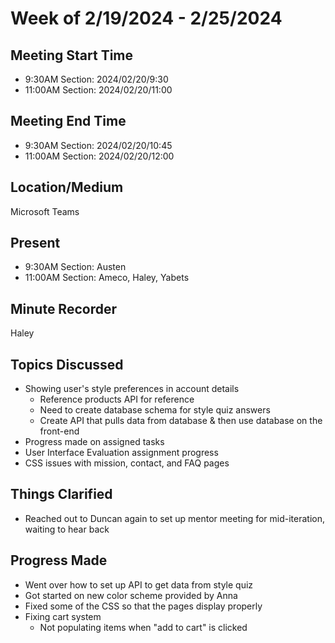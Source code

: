 # Week of 2/19/2024 - 2/25/2024

## Meeting Start Time
* 9:30AM Section: 2024/02/20/9:30
* 11:00AM Section: 2024/02/20/11:00

## Meeting End Time
* 9:30AM Section: 2024/02/20/10:45
* 11:00AM Section: 2024/02/20/12:00

## Location/Medium
Microsoft Teams

## Present
* 9:30AM Section: Austen
* 11:00AM Section: Ameco, Haley, Yabets

## Minute Recorder
Haley

## Topics Discussed
* Showing user's style preferences in account details
  * Reference products API for reference
  * Need to create database schema for style quiz answers
  * Create API that pulls data from database & then use database on the front-end
* Progress made on assigned tasks
* User Interface Evaluation assignment progress
* CSS issues with mission, contact, and FAQ pages

## Things Clarified
* Reached out to Duncan again to set up mentor meeting for mid-iteration, waiting to hear back

## Progress Made
* Went over how to set up API to get data from style quiz
* Got started on new color scheme provided by Anna
* Fixed some of the CSS so that the pages display properly
* Fixing cart system
  * Not populating items when "add to cart" is clicked
